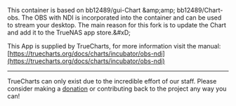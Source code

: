 This container is based on bb12489/gui-Chart &amp;amp;amp; bb12489/Chart-obs. The OBS with NDI is incorporated into the container and can be used to stream your desktop. The main reason for this fork is to update the Chart and add it to the TrueNAS app store.&amp;#xD;

This App is supplied by TrueCharts, for more information visit the manual: [https://truecharts.org/docs/charts/incubator/obs-ndi](https://truecharts.org/docs/charts/incubator/obs-ndi)

---

TrueCharts can only exist due to the incredible effort of our staff.
Please consider making a [donation](https://truecharts.org/docs/about/sponsor) or contributing back to the project any way you can!
